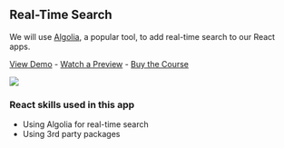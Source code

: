 ## Real-Time Search

We will use [Algolia](https://www.algolia.com/), a popular tool, to add real-time search to our React apps.

[View Demo](https://707yr.csb.app/) - [Watch a Preview](https://learn.chrisoncode.io/courses/make-20-react-apps/349116-16-real-time-search/993514-00-real-time-search-preview) - [Buy the Course](https://20ReactApps.com/?utm_source=github.com&utm_medium=readme)

[![](https://scotch-res.cloudinary.com/video/upload/vs_50,dl_200,e_loop/v1593031296/16_-_real-time-search_i7gcmo.gif)](https://learn.chrisoncode.io/courses/make-20-react-apps/349116-16-real-time-search/993514-00-real-time-search-preview)

### React skills used in this app

- Using Algolia for real-time search
- Using 3rd party packages
